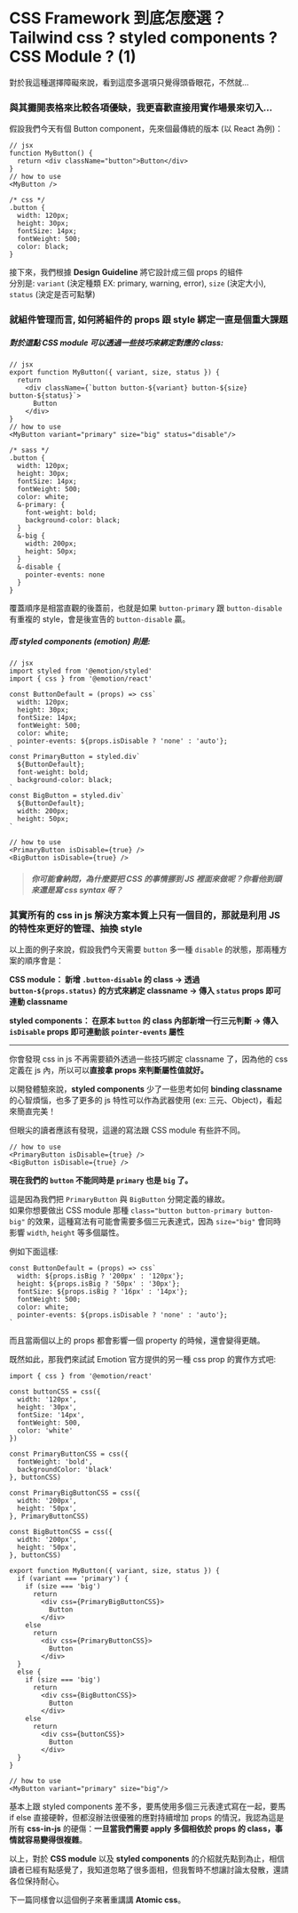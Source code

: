 # CSS Framework 到底怎麼選？Tailwind css ? styled components ? CSS Module ? (1)

對於我這種選擇障礙來說，看到這麼多選項只覺得頭昏眼花，不然就...

### 與其攤開表格來比較各項優缺，我更喜歡直接用實作場景來切入...

假設我們今天有個 Button component，先來個最傳統的版本 (以 React 為例)：<br>

```
// jsx
function MyButton() {
  return <div className="button">Button</div>
}
// how to use
<MyButton />
```

```
/* css */
.button {
  width: 120px;
  height: 30px;
  fontSize: 14px;
  fontWeight: 500;
  color: black;
}
```

接下來，我們根據 **Design Guideline** 將它設計成三個 props 的組件<br>
分別是: `variant` (決定種類 EX: primary, warning, error), `size` (決定大小), `status` (決定是否可點擊) <br>

### 就組件管理而言, 如何將組件的 props 跟 style 綁定一直是個重大課題

##### 對於這點 CSS module 可以透過一些技巧來綁定對應的 class:

```
// jsx
export function MyButton({ variant, size, status }) {
  return
    <div className={`button button-${variant} button-${size} button-${status}`>
      Button
    </div>
}
// how to use
<MyButton variant="primary" size="big" status="disable"/>
```

```
/* sass */
.button {
  width: 120px;
  height: 30px;
  fontSize: 14px;
  fontWeight: 500;
  color: white;
  &-primary: {
    font-weight: bold;
    background-color: black;
  }
  &-big {
    width: 200px;
    height: 50px;
  }
  &-disable {
    pointer-events: none
  }
}
```

覆蓋順序是相當直觀的後蓋前，也就是如果 `button-primary` 跟 `button-disable` 有重複的 style，會是後宣告的 `button-disable` 贏。

##### 而 styled components (emotion) 則是:

```
// jsx
import styled from '@emotion/styled'
import { css } from '@emotion/react'

const ButtonDefault = (props) => css`
  width: 120px;
  height: 30px;
  fontSize: 14px;
  fontWeight: 500;
  color: white;
  pointer-events: ${props.isDisable ? 'none' : 'auto'};
`
const PrimaryButton = styled.div`
  ${ButtonDefault};
  font-weight: bold;
  background-color: black;
`
const BigButton = styled.div`
  ${ButtonDefault};
  width: 200px;
  height: 50px;
`

// how to use
<PrimaryButton isDisable={true} />
<BigButton isDisable={true} />
```

> ##### _你可能會納悶，為什麼要把 CSS 的事情挪到 JS 裡面來做呢？你看他到頭來還是寫 css syntax 呀？_

### 其實所有的 css in js 解決方案本質上只有一個目的，那就是利用 JS 的特性來更好的管理、抽換 style

以上面的例子來說，假設我們今天需要 `button` 多一種 `disable` 的狀態，那兩種方案的順序會是：<br>

**CSS module： 新增 `.button-disable` 的 class -> 透過 `button-${props.status}` 的方式來綁定 classname -> 傳入 `status` props 即可連動 classname**<br>

**styled components： 在原本 `button` 的 class 內部新增一行三元判斷 -> 傳入 `isDisable` props 即可連動該 `pointer-events` 屬性**

---

你會發現 css in js 不再需要額外透過一些技巧綁定 classname 了，因為他的 css 定義在 js 內，所以可以**直接拿 props 來判斷屬性值就好。**

以開發體驗來說，**styled components** 少了一些思考如何 **binding classname** 的心智煩惱，也多了更多的 js 特性可以作為武器使用 (ex: 三元、Object)，看起來簡直完美！

但眼尖的讀者應該有發現，這邊的寫法跟 CSS module 有些許不同。

```
// how to use
<PrimaryButton isDisable={true} />
<BigButton isDisable={true} />
```

**現在我們的 `button` 不能同時是 `primary` 也是 `big` 了。**

這是因為我們把 `PrimaryButton` 與 `BigButton` 分開定義的緣故。<br>
如果你想要做出 CSS module 那種 `class="button button-primary button-big"` 的效果，這種寫法有可能會需要多個三元表達式，因為 `size="big"` 會同時影響 `width`, `height` 等多個屬性。<br>

例如下面這樣:

```
const ButtonDefault = (props) => css`
  width: ${props.isBig ? '200px' : '120px'};
  height: ${props.isBig ? '50px' : '30px'};
  fontSize: ${props.isBig ? '16px' : '14px'};
  fontWeight: 500;
  color: white;
  pointer-events: ${props.isDisable ? 'none' : 'auto'};
`
```

而且當兩個以上的 props 都會影響一個 property 的時候，還會變得更醜。

既然如此，那我們來試試 Emotion 官方提供的另一種 css prop 的實作方式吧:

```
import { css } from '@emotion/react'

const buttonCSS = css({
  width: '120px',
  height: '30px',
  fontSize: '14px',
  fontWeight: 500,
  color: 'white'
})

const PrimaryButtonCSS = css({
  fontWeight: 'bold',
  backgroundColor: 'black'
}, buttonCSS)

const PrimaryBigButtonCSS = css({
  width: '200px',
  height: '50px',
}, PrimaryButtonCSS)

const BigButtonCSS = css({
  width: '200px',
  height: '50px',
}, buttonCSS)

export function MyButton({ variant, size, status }) {
  if (variant === 'primary') {
    if (size === 'big')
      return
        <div css={PrimaryBigButtonCSS}>
          Button
        </div>
    else
      return
        <div css={PrimaryButtonCSS}>
          Button
        </div>
  }
  else {
    if (size === 'big')
      return
        <div css={BigButtonCSS}>
          Button
        </div>
    else
      return
        <div css={buttonCSS}>
          Button
        </div>
  }
}

// how to use
<MyButton variant="primary" size="big"/>
```

基本上跟 styled components 差不多，要馬使用多個三元表達式寫在一起，要馬 if else 直接硬幹，但都沒辦法很優雅的應對持續增加 props 的情況，我認為這是所有 **css-in-js** 的硬傷：**一旦當我們需要 apply 多個相依於 props 的 class，事情就容易變得很複雜**。

以上，對於 **CSS module** 以及 **styled components** 的介紹就先點到為止，相信讀者已經有點感覺了，我知道忽略了很多面相，但我暫時不想讓討論太發散，還請各位保持耐心。

下一篇同樣會以這個例子來著重講講 **Atomic css**。
